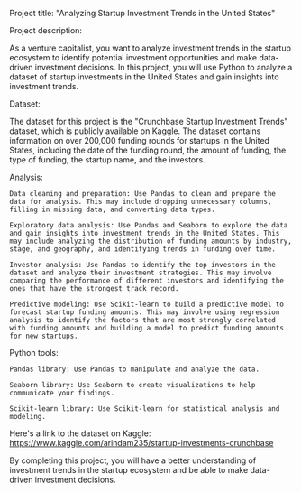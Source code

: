 Project title: "Analyzing Startup Investment Trends in the United States"

Project description:

As a venture capitalist, you want to analyze investment trends in the startup ecosystem to identify potential investment opportunities and make data-driven investment decisions. In this project, you will use Python to analyze a dataset of startup investments in the United States and gain insights into investment trends.

Dataset:

The dataset for this project is the "Crunchbase Startup Investment Trends" dataset, which is publicly available on Kaggle. The dataset contains information on over 200,000 funding rounds for startups in the United States, including the date of the funding round, the amount of funding, the type of funding, the startup name, and the investors.

Analysis:

    Data cleaning and preparation: Use Pandas to clean and prepare the data for analysis. This may include dropping unnecessary columns, filling in missing data, and converting data types.

    Exploratory data analysis: Use Pandas and Seaborn to explore the data and gain insights into investment trends in the United States. This may include analyzing the distribution of funding amounts by industry, stage, and geography, and identifying trends in funding over time.

    Investor analysis: Use Pandas to identify the top investors in the dataset and analyze their investment strategies. This may involve comparing the performance of different investors and identifying the ones that have the strongest track record.

    Predictive modeling: Use Scikit-learn to build a predictive model to forecast startup funding amounts. This may involve using regression analysis to identify the factors that are most strongly correlated with funding amounts and building a model to predict funding amounts for new startups.

Python tools:

    Pandas library: Use Pandas to manipulate and analyze the data.

    Seaborn library: Use Seaborn to create visualizations to help communicate your findings.

    Scikit-learn library: Use Scikit-learn for statistical analysis and modeling.

Here's a link to the dataset on Kaggle: https://www.kaggle.com/arindam235/startup-investments-crunchbase

By completing this project, you will have a better understanding of investment trends in the startup ecosystem and be able to make data-driven investment decisions.
